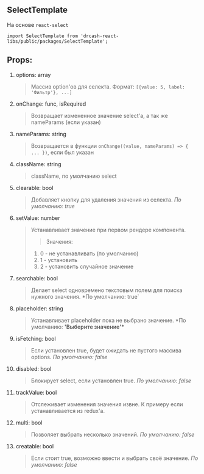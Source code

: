 ## **SelectTemplate**

На основе `react-select`

`import SelectTemplate from 'drcash-react-libs/public/packages/SelectTemplate';`

## **Props:**

1. options: array
   > Массив option'ов для селекта. Формат: `[{value: 5, label: 'Фильтр'}, ...]`
2. onChange: func, isRequired
   > Возвращает измененное значение select'а, а так же nameParams (если указан)
3. nameParams: string
   > Возвращается в функции `onChange((value, nameParams) => { ... })`, если был указан
4. className: string
   > className, по умолчанию select
5. clearable: bool
   > Добавляет кнопку для удаления значения из селекта. _По умолчанию: true_
6. setValue: number
   > Устанавливает значение при первом рендере компонента.
   >
   > > Значения:
   >
   > 1. 0 - не устанавливать (по умолчанию)
   > 2. 1 - установить
   > 3. 2 - установить случайное значение
7. searchable: bool
   > Делает select одновремено текстовым полем для поиска нужного значения. \*По умолчанию: true`
8. placeholder: string
   > Устанавливает placeholder пока не выбрано значение. \*По умолчанию: **'Выберите значение'\***
9. isFetching: bool
   > Если установлен true, будет ожидать не пустого массива options. _По умолчанию: false_
10. disabled: bool
    > Блокирует select, если установлен true. _По умолчанию: false_
11. trackValue: bool
    > Отслеживает изменения значения извне. К примеру если устанавливается из redux'a.
12. multi: bool
    > Позволяет выбрать несколько значений. _По умолчанию: false_
13. creatable: bool
    > Если стоит true, возможно ввести и выбрать своё значение. _По умолчанию: false_
